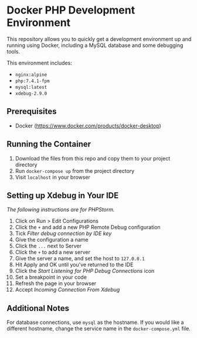 # Docker PHP Development Environment

This repository allows you to quickly get a development environment up and running using Docker, including a MySQL database and some debugging tools.

This environment includes:

- `nginx:alpine`
- `php:7.4.1-fpm`
- `mysql:latest`
- `xdebug-2.9.0`

## Prerequisites

 - Docker (https://www.docker.com/products/docker-desktop)

## Running the Container

1. Download the files from this repo and copy them to your project directory
2. Run `docker-compose up` from the project directory
3. Visit `localhost` in your browser

## Setting up Xdebug in Your IDE

_The following instructions are for PHPStorm._

1. Click on Run > Edit Configurations
2. Click the `+` and add a new PHP Remote Debug configuration
3. Tick _Filter debug connection by IDE key_
4. Give the configuration a name
5. Click the `...` next to Server
6. Click the `+` to add a new server
7. Give the server a name, and set the host to `127.0.0.1`
8. Hit Apply and OK until you've returned to the IDE
9. Click the _Start Listening for PHP Debug Connections_ icon
10. Set a breakpoint in your code
11. Refresh the page in your browser
12. Accept _Incoming Connection From Xdebug_

## Additional Notes

For database connections, use `mysql` as the hostname. If you would like a different hostname, change the service name in the `docker-compose.yml` file.  
